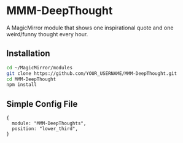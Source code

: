 # MMM-DeepThought

A MagicMirror module that shows one inspirational quote and one weird/funny thought every hour.

## Installation

```bash
cd ~/MagicMirror/modules
git clone https://github.com/YOUR_USERNAME/MMM-DeepThought.git
cd MMM-DeepThought
npm install
```

## Simple Config File
```
{
  module: "MMM-DeepThoughts",
  position: "lower_third",
}
```